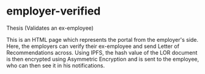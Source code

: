 # employer-verified
Thesis (Validates an ex-employee)

This is an HTML page which represents the portal from the employer's side. Here, the employers can verify their ex-employee and send Letter of Recommendations across.
Using IPFS, the hash value of the LOR document is then encrypted using Asymmetric Encryption and is sent to the employee, who can then see it in his notifications.
